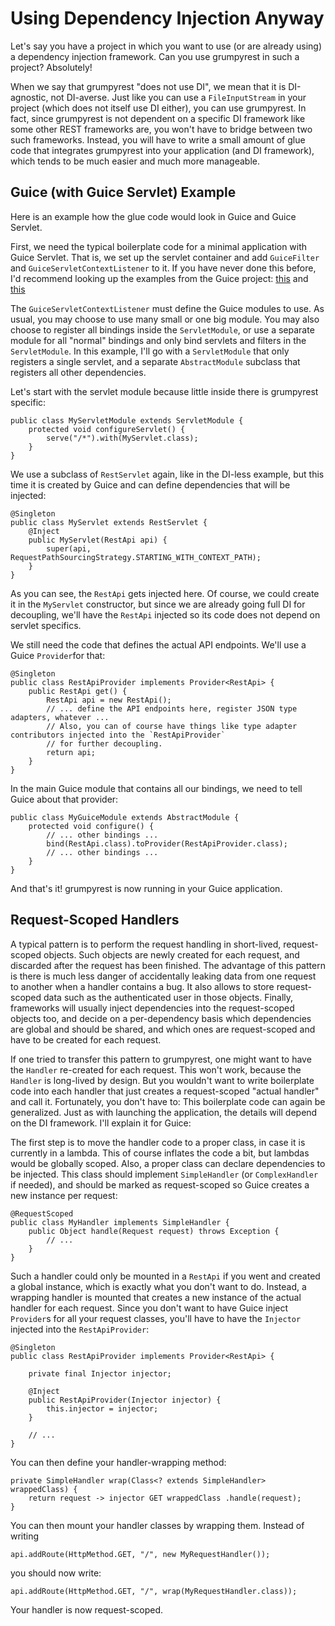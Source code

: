 
# Using Dependency Injection Anyway

Let's say you have a project in which you want to use (or are already using) a dependency injection framework. Can you
use grumpyrest in such a project? Absolutely!

When we say that grumpyrest "does not use DI", we mean that it is DI-agnostic, not DI-averse. Just like you can use a
`FileInputStream` in your project (which does not itself use DI either), you can use grumpyrest. In fact, since
grumpyrest is not dependent on a specific DI framework like some other REST frameworks are, you won't have to bridge
between two such frameworks. Instead, you will have to write a small amount of glue code that integrates grumpyrest
into your application (and DI framework), which tends to be much easier and much more manageable.

## Guice (with Guice Servlet) Example

Here is an example how the glue code would look in Guice and Guice Servlet.

First, we need the typical boilerplate code for a minimal application with Guice Servlet. That is, we set up the
servlet container and add `GuiceFilter` and `GuiceServletContextListener` to it. If you have never done this before,
I'd recommend looking up the examples from the Guice project: [this](https://github.com/google/guice/wiki/Servlets)
and [this](https://github.com/google/guice/wiki/ServletModule)

The `GuiceServletContextListener` must define the Guice modules to use. As usual, you may choose to use many small
or one big module. You may also choose to register all bindings inside the `ServletModule`, or use a separate module
for all "normal" bindings and only bind servlets and filters in the `ServletModule`. In this example, I'll go
with a `ServletModule` that only registers a single servlet, and a separate `AbstractModule` subclass that registers
all other dependencies.

Let's start with the servlet module because little inside there is grumpyrest specific:

```
public class MyServletModule extends ServletModule {
    protected void configureServlet() {
        serve("/*").with(MyServlet.class);
    }
}
```

We use a subclass of `RestServlet` again, like in the DI-less example, but this time it is created by Guice and can
define dependencies that will be injected:

```
@Singleton
public class MyServlet extends RestServlet {
    @Inject
    public MyServlet(RestApi api) {
        super(api, RequestPathSourcingStrategy.STARTING_WITH_CONTEXT_PATH);
    }
}
```

As you can see, the `RestApi` gets injected here. Of course, we could create it in the `MyServlet` constructor, but
since we are already going full DI for decoupling, we'll have the `RestApi` injected so its code does not depend on
servlet specifics.

We still need the code that defines the actual API endpoints. We'll use a Guice `Provider`for that:

```
@Singleton
public class RestApiProvider implements Provider<RestApi> {
    public RestApi get() {
        RestApi api = new RestApi();
        // ... define the API endpoints here, register JSON type adapters, whatever ...
        // Also, you can of course have things like type adapter contributors injected into the `RestApiProvider`
        // for further decoupling.
        return api;
    }
}
```

In the main Guice module that contains all our bindings, we need to tell Guice about that provider:

```
public class MyGuiceModule extends AbstractModule {
    protected void configure() {
        // ... other bindings ...
        bind(RestApi.class).toProvider(RestApiProvider.class);
        // ... other bindings ...
    }
}
```

And that's it! grumpyrest is now running in your Guice application.

## Request-Scoped Handlers

A typical pattern is to perform the request handling in short-lived, request-scoped objects. Such objects are newly
created for each request, and discarded after the request has been finished. The advantage of this pattern is there
is much less danger of accidentally leaking data from one request to another when a handler contains a bug. It also
allows to store request-scoped data such as the authenticated user in those objects. Finally, frameworks will
usually inject dependencies into the request-scoped objects too, and decide on a per-dependency basis which
dependencies are global and should be shared, and which ones are request-scoped and have to be created for each
request.

If one tried to transfer this pattern to grumpyrest, one might want to have the `Handler` re-created for each request.
This won't work, because the `Handler` is long-lived by design. But you wouldn't want to write boilerplate code into
each handler that just creates a request-scoped "actual handler" and call it. Fortunately, you don't have to: This
boilerplate code can again be generalized. Just as with launching the application, the details will depend on the DI
framework. I'll explain it for Guice:

The first step is to move the handler code to a proper class, in case it is currently in a lambda. This of course
inflates the code a bit, but lambdas would be globally scoped. Also, a proper class can declare dependencies to be
injected. This class should implement `SimpleHandler` (or `ComplexHandler` if needed), and should be marked as
request-scoped so Guice creates a new instance per request:

```
@RequestScoped
public class MyHandler implements SimpleHandler {
    public Object handle(Request request) throws Exception {
        // ...
    }
}
```

Such a handler could only be mounted in a `RestApi` if you went and created a global instance, which is exactly what
you don't want to do. Instead, a wrapping handler is mounted that creates a new instance of the actual handler for
each request. Since you don't want to have Guice inject `Provider`s for all your request classes, you'll have to
have the `Injector` injected into the `RestApiProvider`:

```
@Singleton
public class RestApiProvider implements Provider<RestApi> {

    private final Injector injector;
    
    @Inject
    public RestApiProvider(Injector injector) {
        this.injector = injector;
    }

    // ...
}
```

You can then define your handler-wrapping method:

```
private SimpleHandler wrap(Class<? extends SimpleHandler> wrappedClass) {
    return request -> injector GET wrappedClass .handle(request);
}
```

You can then mount your handler classes by wrapping them. Instead of writing

```
api.addRoute(HttpMethod.GET, "/", new MyRequestHandler());
```

you should now write:

```
api.addRoute(HttpMethod.GET, "/", wrap(MyRequestHandler.class));
```

Your handler is now request-scoped.
